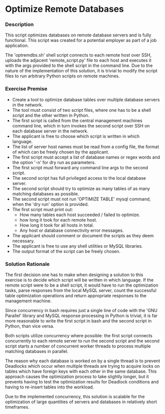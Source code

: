 # Optimize Remote Databases


### Description

This script optimizes databases on remote database servers and is fully functional.
This script was created for a potential employer as part of a job application. 

The 'optremdbs.sh' shell script connects to each remote host over SSH, uploads the adjacent 
'remote_script.py' file to each host and executes it with the args provided to the shell script in the command line. 
Due to the nature of the implementation of this solution, it is trivial to modify the script files to run arbitrary Python scripts on remote machines.

### Exercise Premise

* Create a tool to optimize database tables over multiple database servers in the network. 
* The tool must consist of two script files, where one has to be a shell script and the other written in Python.
* The first script is called from the central management machines command line, which in turn
invokes the second script over SSH on each database server in the network.
* The applicant is free to choose which script is written in which language.
* The list of server host names must be read from a config file, the format of which can be freely chosen by the applicant.
* The first script must accept a list of database names or regex words and the option '-n' for dry run as parameters.
* The first script must forward any command line args to the second script.
* The second script has full privileged access to the local database server.
* The second script should try to optimize as many tables of as many matching databases as possible.
* The second script must not run 'OPTIMIZE TABLE' mysql command, when the 'dry run' option is provided.
* The first script must print out:
  * How many tables each host succeeded / failed to optimize.
  * how long it took for each remote host.
  * How long it took for all hosts in total.
  * Any host or database connectivity error messages.
* The applicant should comment or document the scripts as they deem necessary.
* The applicant is free to use any shell utilities or MySQL libraries.
* The output format of the script can be freely chosen.


### Solution Rationale

The first decision one has to make when designing a solution to this exercise is to decide which script will be written in which language.
If the remote script were to be a shell script, it would have to run the optimization tasks, parse responses from the local MySQL server, 
count the successful table optimization operations and return appropriate responses to the management machine. 

Since concurrency in bash requires just a single line of code with the 'GNU Parallel' library and MySQL response processing in Python is trivial,
it is far more reasonable to write the first script in bash and the second script in Python, than vice versa.

Both scripts utilize concurrency where possible: the first script connects concurrently to each remote server to run the second script
and the second script starts a number of concurrent worker threads to process multiple matching databases in parallel.

The reason why each database is worked on by a single thread is to prevent Deadlocks which occur when multiple threads 
are trying to acquire locks on tables which have foreign keys with each other in the same database. 
This approach causes the optimization process to take slightly longer, but it prevents having to test 
the optimization results for Deadlock conditions and having to re-insert tables into the workload.

Due to the implemented concurrency, this solution is scalable for the optimization of 
large quantities of servers and databases in relatively short timeframes.
